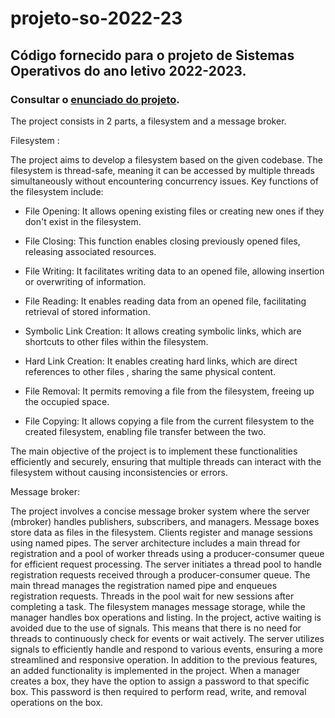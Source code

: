 # projeto-so-2022-23

## Código fornecido para o projeto de Sistemas Operativos do ano letivo 2022-2023.

### Consultar o [enunciado do projeto](https://github.com/tecnico-so/enunciado-proj-so-2022-23).


The project consists in 2 parts, a filesystem and a message broker.

Filesystem :

  The project aims to develop a filesystem based on the given codebase. The filesystem is thread-safe, meaning it can be accessed by multiple threads simultaneously without encountering concurrency issues.
  Key functions of the filesystem include:
  - File Opening: It allows opening existing files or creating new ones if they don't exist in the filesystem.
  - File Closing: This function enables closing previously opened files, releasing associated resources.
  
  - File Writing: It facilitates writing data to an opened file, allowing insertion or overwriting of information.
  
  - File Reading: It enables reading data from an opened file, facilitating retrieval of stored information.
  
  -  Symbolic Link Creation: It allows creating symbolic links, which are shortcuts to other files within the filesystem.
  
  -  Hard Link Creation: It enables creating hard links, which are direct references to other files , sharing the same physical content.
  
  - File Removal: It permits removing a file from the filesystem, freeing up the occupied space.
  
  - File Copying: It allows copying a file from the current filesystem to the created filesystem, enabling file transfer between the two.
  
The main objective of the project is to implement these functionalities efficiently and securely, ensuring that multiple threads can interact with the filesystem without causing inconsistencies or errors.

Message broker:

The project involves a concise message broker system where the server (mbroker) handles publishers, subscribers, and managers. Message boxes store data as files in the filesystem. Clients register and manage sessions using named pipes. The server architecture includes a main thread for registration and a pool of worker threads using a producer-consumer queue for efficient request processing. The server initiates a thread pool to handle registration requests received through a producer-consumer queue. The main thread manages the registration named pipe and enqueues registration requests. Threads in the pool wait for new sessions after completing a task. The filesystem manages message storage, while the manager handles box operations and listing. In the project, active waiting is avoided due to the use of signals. This means that there is no need for threads to continuously check for events or wait actively. The server utilizes signals to efficiently handle and respond to various events, ensuring a more streamlined and responsive operation. In addition to the previous features, an added functionality is implemented in the project. When a manager creates a box, they have the option to assign a password to that specific box. This password is then required to perform read, write, and removal operations on the box.


